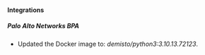 #### Integrations
##### Palo Alto Networks BPA
- Updated the Docker image to: *demisto/python3:3.10.13.72123*.
